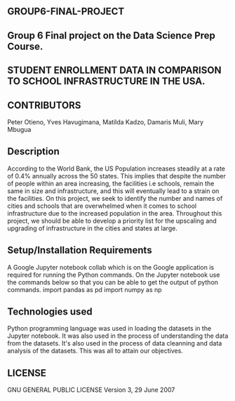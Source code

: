 ## GROUP6-FINAL-PROJECT
## Group 6 Final project on the Data Science Prep Course.
 
## STUDENT ENROLLMENT DATA IN COMPARISON TO SCHOOL INFRASTRUCTURE IN THE USA.

## CONTRIBUTORS
Peter Otieno,
Yves Havugimana,
Matilda Kadzo,
Damaris Muli,
Mary Mbugua


## Description

According to the World Bank, the US Population increases steadily at a rate of 0.4% annually across the 50 states. This implies that despite the number of people within an area increasing, the facilities i.e schools, remain the same in size and infrastructure, and this will eventually lead to a strain on the facilities.
On this project, we seek to identify the number and names of cities and schools that are overwhelmed when it comes to school infrastructure due to the increased population in the area. Throughout this project, we should be able to develop a priority list for the upscaling and upgrading of infrastructure in the cities and states at large.


## Setup/Installation Requirements

A Google Jupyter notebook collab  which is on the Google application is required for running the Python commands.
On the Jupyter notebook use the commands below so that you can be able to get the output of  python commands.
import pandas as pd
import numpy as np

## Technologies used

Python programming language was used in loading the datasets in the Jupyter notebook. It was also used in the process of understanding the data from the datasets.
It's also used in the process of data cleanning and data analysis of the datasets. This was all to attain our  objectives.

## LICENSE
 GNU GENERAL PUBLIC LICENSE
 Version 3, 29 June 2007


 
